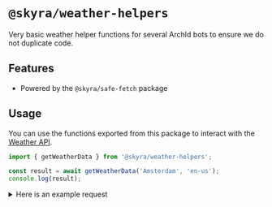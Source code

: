 # `@skyra/weather-helpers`

Very basic weather helper functions for several ArchId bots to ensure we do not duplicate code.

## Features

-   Powered by the `@skyra/safe-fetch` package

## Usage

You can use the functions exported from this package to interact with the [Weather API]("https://wttr.in").

```typescript
import { getWeatherData } from '@skyra/weather-helpers';

const result = await getWeatherData('Amsterdam', 'en-us');
console.log(result);
```

<details>
 <summary>Here is an example request</summary>

```json
{
	"current_condition": [
		{
			"FeelsLikeC": "-2",
			"FeelsLikeF": "28",
			"cloudcover": "75",
			"humidity": "80",
			"localObsDateTime": "2024-01-06 11:21 PM",
			"observation_time": "10:21 PM",
			"precipInches": "0.0",
			"precipMM": "0.0",
			"pressure": "1017",
			"pressureInches": "30",
			"temp_C": "2",
			"temp_F": "36",
			"uvIndex": "1",
			"visibility": "10",
			"visibilityMiles": "6",
			"weatherCode": "116",
			"weatherDesc": [
				{
					"value": "Partly cloudy"
				}
			],
			"weatherIconUrl": [
				{
					"value": ""
				}
			],
			"winddir16Point": "NNE",
			"winddirDegree": "30",
			"windspeedKmph": "22",
			"windspeedMiles": "14"
		}
	],
	"nearest_area": [
		{
			"areaName": [
				{
					"value": "Amsterdam"
				}
			],
			"country": [
				{
					"value": "Netherlands"
				}
			],
			"latitude": "52.374",
			"longitude": "4.890",
			"population": "741636",
			"region": [
				{
					"value": "North Holland"
				}
			],
			"weatherUrl": [
				{
					"value": ""
				}
			]
		}
	],
	"request": [
		{
			"query": "Lat 52.37 and Lon 4.90",
			"type": "LatLon"
		}
	],
	"weather": []
}
```

</details>
